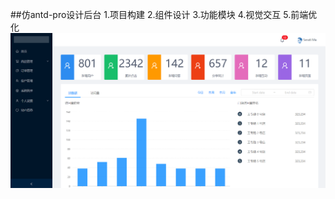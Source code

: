##仿antd-pro设计后台
1.项目构建
2.组件设计
3.功能模块
4.视觉交互
5.前端优化
![Alt text](https://github.com/tanzhiling/react-antd/raw/master/src/assets/1.png)